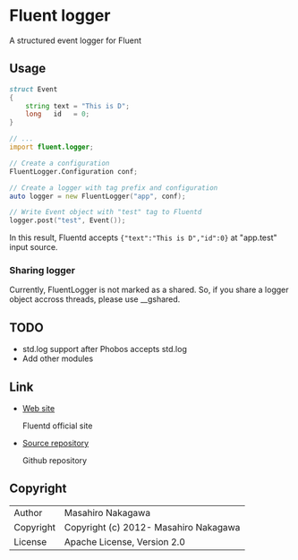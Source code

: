 # Fluent logger

A structured event logger for Fluent

## Usage

```d
struct Event
{
    string text = "This is D";
    long   id   = 0;
}

// ...
import fluent.logger;

// Create a configuration
FluentLogger.Configuration conf;

// Create a logger with tag prefix and configuration
auto logger = new FluentLogger("app", conf);

// Write Event object with "test" tag to Fluentd 
logger.post("test", Event());
```

In this result, Fluentd accepts ```{"text":"This is D","id":0}``` at "app.test" input source.

### Sharing logger

Currently, FluentLogger is not marked as a shared.
So, if you share a logger object accross threads, please use __gshared.

## TODO

* std.log support after Phobos accepts std.log
* Add other modules

## Link

* [Web site](http://fluentd.org/)

  Fluentd official site

* [Source repository](https://github.com/fluent/fluent-logger-d)

  Github repository

## Copyright

<table>
  <tr>
    <td>Author</td><td>Masahiro Nakagawa <repeatedly@gmail.com></td>
  </tr>
  <tr>
    <td>Copyright</td><td>Copyright (c) 2012- Masahiro Nakagawa</td>
  </tr>
  <tr>
    <td>License</td><td>Apache License, Version 2.0</td>
  </tr>
</table>
